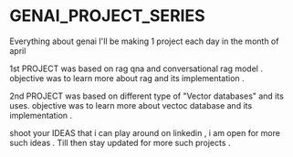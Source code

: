 # GENAI_PROJECT_SERIES
Everything about genai
I'll be making 1 project each day in the month of april 

1st PROJECT was based on rag qna and conversational rag model . objective was to learn more about rag and its implementation . 

2nd PROJECT was based on different type of "Vector databases" and its uses. objective was to learn more about vectoc database and its implementation . 

shoot your IDEAS that i can play around on linkedin , i am open for more such ideas . Till then stay updated for more such projects  . 
